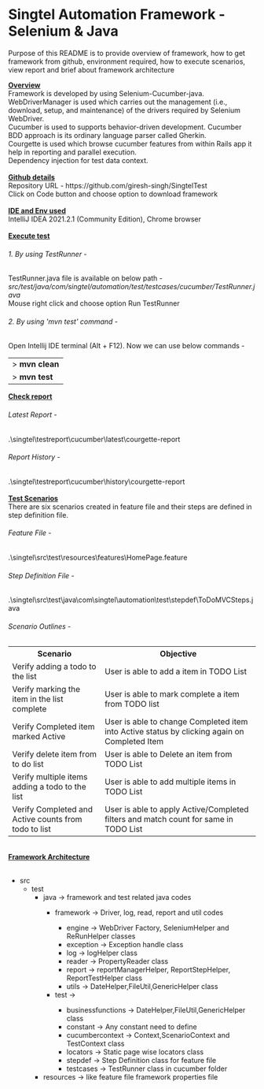 # Singtel Automation Framework - Selenium & Java 
<p>Purpose of this README is to provide overview of framework, how to get framework from github, environment required, how to execute scenarios, view report and brief about framework architecture</p>
<b><u>Overview</u></b><br>
    Framework is developed by using Selenium-Cucumber-java.<br>
    WebDriverManager is used which carries out the management (i.e., download, setup, and maintenance) of the drivers required by Selenium WebDriver.<br>
    Cucumber is used to supports behavior-driven development. Cucumber BDD approach is its ordinary language parser called Gherkin.<br>
    Courgette is used which browse cucumber features from within Rails app it help in reporting and parallel execution.<br>
    Dependency injection for test data context. <br>
<br><b><u>Github details</u></b><br>
    Repository URL - https://github.com/giresh-singh/SingtelTest
        <br>Click on Code button and choose option to download framework</br>
<br><b><u>IDE and Env used</u></b><br> 
    IntelliJ IDEA 2021.2.1 (Community Edition), Chrome browser</br>
<br><b><u>Execute test</u></b></br>
    <h6>1. By using TestRunner - </h6> TestRunner.java file is available on below path - <i>src/test/java/com/singtel/automation/test/testcases/cucumber/TestRunner.java</i><br> Mouse right click and choose option Run TestRunner</br>
<h6>2. By using 'mvn test' command  - </h6> 
    Open Intellij IDE terminal (Alt + F12). Now we can use below commands -
<table><tr><td> ><strong> mvn clean</strong></td><tr><td>> <strong>mvn test</strong></td></tr></table>
<b><u>Check report</u></b><br>
    <h6>Latest Report -</h6> .\singtel\testreport\cucumber\latest\courgette-report<br>
    <h6>Report History -</h6> .\singtel\testreport\cucumber\history\courgette-report<br>
<br><b><u>Test Scenarios</u></b><br>
    There are six scenarios created in feature file and their steps are defined in step definition file.
    <h6>Feature File -</h6> .\singtel\src\test\resources\features\HomePage.feature <br>
    <h6>Step Definition File -</h6> .\singtel\src\test\java\com\singtel\automation\test\stepdef\ToDoMVCSteps.java <br>
    <h6>Scenario Outlines -</h6> 
        <table>
            <tr>
                <th>Scenario</th>
                <th>Objective</th>
              </tr>
            <tr><td> Verify adding a todo to the list</td><td>User is able to add a item in TODO List</td></tr>
            <tr><td> Verify marking the item in the list complete</td><td>User is able to mark complete a item from TODO list</td></tr>
            <tr><td> Verify Completed item marked Active</td><td>User is able to change Completed item into Active status by clicking again on Completed Item</td></tr>
            <tr><td> Verify delete item from to do list</td><td>User is able to Delete an item from TODO List</td></tr>
            <tr><td> Verify multiple items adding a todo to the list</td><td>User is able to add multiple items in TODO List</td></tr>
            <tr><td> Verify Completed and Active counts from todo to list</td><td>User is able to apply Active/Completed filters and match count for same in TODO List</td></tr>
        </table>
<br/><b><u>Framework Architecture</u></b><br></br>
    <ul id="myUL">
    <li><span class="caret">src</span>
    <ul class="nested">
      <li><span class="caret">test</span>
        <ul class="nested">
          <li>java -> framework and test related java codes </li>
                <ul class="nested">
                    <li><span class="caret">framework -> Driver, log, read, report and util codes</span></li>
                         <ul class="nested">
                            <li><span class="caret">engine -> WebDriver Factory, SeleniumHelper and ReRunHelper classes </span></li>
                            <li><span class="caret">exception -> Exception handle class </span></li>
                            <li><span class="caret">log -> logHelper class </span></li>
                            <li><span class="caret">reader -> PropertyReader class </span></li>
                            <li><span class="caret">report -> reportManagerHelper, ReportStepHelper, ReportTestHelper class </span></li>
                            <li><span class="caret">utils -> DateHelper,FileUtil,GenericHelper class </span></li>
                         </ul>
                    <li><span class="caret">test -> </span></li>
                     <ul class="nested">
                        <li><span class="caret">businessfunctions -> DateHelper,FileUtil,GenericHelper class </span></li>
                        <li><span class="caret">constant -> Any constant need to define </span></li>
                        <li><span class="caret">cucumbercontext -> Context,ScenarioContext and TestContext  class </span></li>
                        <li><span class="caret">locators -> Static page wise locators class </span></li>
                        <li><span class="caret">stepdef -> Step Definition class for feature file </span></li>
                        <li><span class="caret">testcases -> TestRunner class in cucumber folder </span></li>
                    </ul>
                </ul>
          <li>resources -> like feature file framework properties file </li>
        </ul>
      </li>
    </ul>
  </li>
</ul>